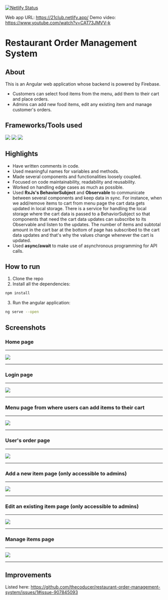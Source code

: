 [![Netlify Status](https://api.netlify.com/api/v1/badges/87073a95-ecd7-42f3-ae16-eef1a6f57847/deploy-status)](https://app.netlify.com/sites/21club/deploys)

Web app URL: https://21club.netlify.app/
Demo video: https://www.youtube.com/watch?v=CAT73JMVV-k

# Restaurant Order Management System

## About
This is an Angular web application whose backend is powered by Firebase. 
- Customers can select food items from the menu, add them to their cart and place orders. 
- Admins can add new food items, edit any existing item and manage customer's orders.

## Frameworks/Tools used
![](https://img.shields.io/badge/Angular-DD0031?style=for-the-badge&logo=angular&logoColor=white)
![](https://img.shields.io/badge/Bootstrap-563D7C?style=for-the-badge&logo=bootstrap&logoColor=white)
![](https://img.shields.io/badge/firebase-ffca28?style=for-the-badge&logo=firebase&logoColor=black)

## Highlights

- Have written comments in code.
- Used meaningful names for variables and methods.
- Made several components and functionalities loosely coupled.
- Focused on code maintainability, readability and reusability.
- Worked on handling edge cases as much as possible.
- Used **RxJs's BehaviorSubject** and **Observable** to communicate between several components and keep data in sync. For instance, when we add/remove items to cart from menu page the cart data gets updated in local storage. There is a service for handling the local storage where the cart data is passed to a BehaviorSubject so that components that need the cart data updates can subscribe to its Observable and listen to the updates. The number of items and subtotal amount in the cart bar at the bottom of page has subscribed to the cart data updates and that's why the values change whenever the cart is updated.
- Used **async/await** to make use of asynchronous programming for API calls.

## How to run

1. Clone the repo
2. Install all the dependencies: 

```sh
npm install
```

3. Run the angular application: 

```sh
ng serve --open
```

## Screenshots

### Home page

---

![](https://github.com/thecoducer/restaurant-order-management-system/blob/master/Screenshots/home-page.jpg)

---

### Login page

---

![](https://github.com/thecoducer/restaurant-order-management-system/blob/master/Screenshots/login.jpg)

---

### Menu page from where users can add items to their cart

---

![](https://github.com/thecoducer/restaurant-order-management-system/blob/master/Screenshots/menu-page.jpg)

---

### User's order page

---

![](https://github.com/thecoducer/restaurant-order-management-system/blob/master/Screenshots/order-page.jpg)

---

### Add a new item page (only accessible to admins)

---

![](https://github.com/thecoducer/restaurant-order-management-system/blob/master/Screenshots/add-item.jpg)

---

### Edit an existing item page (only accessible to admins)

---

![](https://github.com/thecoducer/restaurant-order-management-system/blob/master/Screenshots/edit-item.jpg)

---

### Manage items page

---

![](https://github.com/thecoducer/restaurant-order-management-system/blob/master/Screenshots/admin-items-page.jpg)

---

## Improvements
Listed here: https://github.com/thecoducer/restaurant-order-management-system/issues/1#issue-907845093
